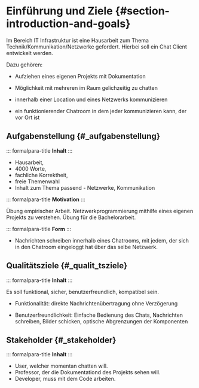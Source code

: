 # Einführung und Ziele {#section-introduction-and-goals}

Im Bereich IT Infrastruktur ist eine Hausarbeit zum Thema Technik/Kommunikation/Netzwerke gefordert. Hierbei soll ein Chat Client entwickelt werden. 

Dazu gehören:

-   Aufziehen eines eigenen Projekts mit Dokumentation

-   Möglichkeit mit mehreren im Raum gelichzeitig zu chatten

-   innerhalb einer Location und eines Netzwerks kommunizieren 

-   ein funktionierender Chatroom in dem jeder kommunizieren kann, der vor Ort ist 

## Aufgabenstellung {#_aufgabenstellung}

::: formalpara-title
**Inhalt**
:::

- Hausarbeit, 
- 4000 Worte, 
- fachliche Korrektheit,
- freie Themenwahl
- Inhalt zum Thema passend - Netzwerke, Kommunikation 


::: formalpara-title
**Motivation**
:::

Übung empirischer Arbeit. Netzwerkprogrammierung mithilfe eines eigenen Projekts zu verstehen. Übung für die Bachelorarbeit. 

::: formalpara-title
**Form**
:::

- Nachrichten schreiben innerhalb eines Chatrooms, mit jedem, der sich in den Chatroom eingeloggt hat über das selbe Netzwerk. 

## Qualitätsziele {#_qualit_tsziele}

::: formalpara-title
**Inhalt**
:::

Es soll funktional, sicher, benutzerfreundlich, kompatibel sein.

- Funktionalität: direkte Nachrichtenübertragung ohne Verzögerung

- Benutzerfreundlichkeit: Einfache Bedienung des Chats, Nachrichten schreiben, Bilder schicken, optische Abgrenzungen der Komponenten

## Stakeholder {#_stakeholder}

::: formalpara-title
**Inhalt**
:::

- User, welcher momentan chatten will.
- Professor, der die Dokumentationd des Projekts sehen will.
- Developer, muss mit dem Code arbeiten.
